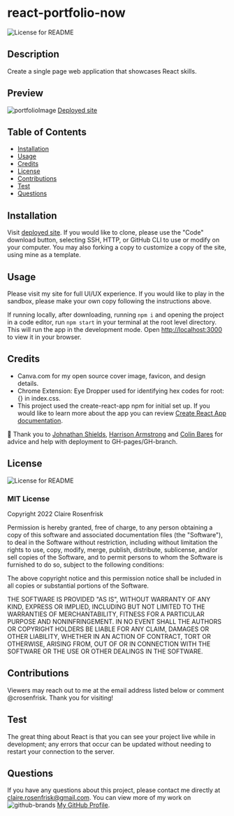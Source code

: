 
  
  # react-portfolio-now
  ![License for README](https://img.shields.io/badge/license-MIT-green/)


  ## Description
  Create a single page web application that showcases React skills.


  ## Preview
  ![portfolioImage](https://user-images.githubusercontent.com/82235272/163822557-59cf5b1d-54c7-430d-9ca3-1428856075bf.png)
  [Deployed site](https://crosenfrisk.github.io/react-portfolio-now/)


  ## Table of Contents
  * [Installation](#Installation)
  * [Usage](#Usage)
  * [Credits](#Credits)
  * [License](#License)
  * [Contributions](#Contributions)
  * [Test](#Test)
  * [Questions](#Questions)
  

  ## Installation
  Visit [deployed site](https://crosenfrisk.github.io/react-portfolio-now/). If you would like to clone, please use the "Code" download button, selecting SSH, HTTP, or GitHub CLI to use or modify on your computer. You may also forking a copy to customize a copy of the site, using mine as a template.


  ## Usage
  Please visit my site for full UI/UX experience. If you would like to play in the sandbox, please make your own copy following the instructions above.

  If running locally, after downloading, running `npm i` and opening the project in a code editor, run `npm start` in your terminal at the root level directory. This will run the app in the development mode. Open [http://localhost:3000](http://localhost:3000) to view it in your browser.

  ## Credits
  * Canva.com for my open source cover image, favicon, and design details.
  * Chrome Extension: Eye Dropper used for identifying hex codes for root:{} in index.css.
  * This project used the create-react-app npm for initial set up. If you would like to learn more about the app you can review [Create React App documentation](https://facebook.github.io/create-react-app/docs/getting-started).

  🎉 Thank you to [Johnathan Shields](https://github.com/agent-Shields/), [Harrison Armstrong](https://github.com/nightmarefails/) and [Colin Bares](https://github.com/soundproofboot/) for advice and help with deployment to GH-pages/GH-branch.


  ## License
  ![License for README](https://img.shields.io/badge/license-MIT-green/)
  
  ### MIT License

  Copyright 2022 Claire Rosenfrisk

  Permission is hereby granted, free of charge, to any person obtaining a copy of this software and associated documentation files (the "Software"), to deal in the Software without restriction, including without limitation the rights to use, copy, modify, merge, publish, distribute, sublicense, and/or sell copies of the Software, and to permit persons to whom the Software is furnished to do so, subject to the following conditions:
      
  The above copyright notice and this permission notice shall be included in all copies or substantial portions of the Software.
      
  THE SOFTWARE IS PROVIDED "AS IS", WITHOUT WARRANTY OF ANY KIND, EXPRESS OR IMPLIED, INCLUDING BUT NOT LIMITED TO THE WARRANTIES OF MERCHANTABILITY, FITNESS FOR A PARTICULAR PURPOSE AND NONINFRINGEMENT. IN NO EVENT SHALL THE AUTHORS OR COPYRIGHT HOLDERS BE LIABLE FOR ANY CLAIM, DAMAGES OR OTHER LIABILITY, WHETHER IN AN ACTION OF CONTRACT, TORT OR OTHERWISE, ARISING FROM, OUT OF OR IN CONNECTION WITH THE SOFTWARE OR THE USE OR OTHER DEALINGS IN THE SOFTWARE.
  

  ## Contributions
  Viewers may reach out to me at the email address listed below or comment @crosenfrisk. Thank you for visiting!


  ## Test
  The great thing about React is that you can see your project live while in development; any errors that occur can be updated without needing to restart your connection to the server.

  
  ## Questions
  If you have any questions about this project, please contact me directly at claire.rosenfrisk@gmail.com. You can view more of my work on 
  ![github-brands](https://user-images.githubusercontent.com/82235272/163822753-9fc295d1-401e-4075-818a-50411addf6c9.svg) [My GitHub Profile](https://github.com/crosenfrisk).

